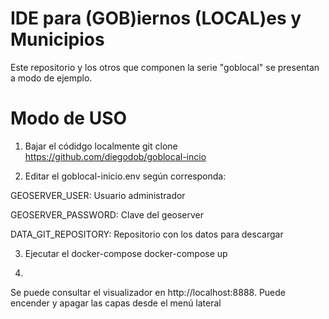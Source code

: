# IDE para (GOB)iernos (LOCAL)es y Municipios

Este repositorio y los otros que componen la serie "goblocal" se presentan a modo de ejemplo.

# Modo de USO

1) Bajar el códidgo localmente
git clone https://github.com/diegodob/goblocal-incio

2) Editar el goblocal-inicio.env según corresponda:

GEOSERVER_USER: Usuario administrador

GEOSERVER_PASSWORD: Clave del geoserver

DATA_GIT_REPOSITORY: Repositorio con los datos para descargar

3) Ejecutar el docker-compose
docker-compose up

4)
Se puede consultar el visualizador en http://localhost:8888.
Puede encender y apagar las capas desde el menú lateral


